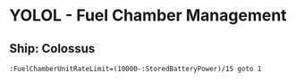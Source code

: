# YOLOL - Fuel Chamber Management

## Ship: Colossus

```
:FuelChamberUnitRateLimit=(10000-:StoredBatteryPower)/15 goto 1
```
